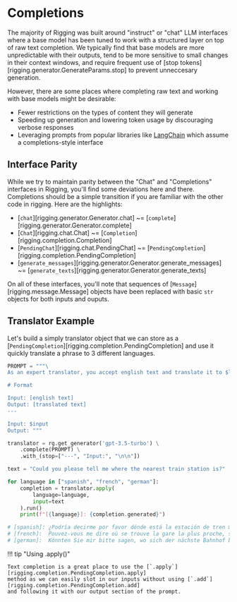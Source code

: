# Completions

The majority of Rigging was built around "instruct" or "chat" LLM interfaces where
a base model has been tuned to work with a structured layer on top of raw text completion. We typically
find that base models are more unpredictable with their outputs, tend to be more sensitive to small
changes in their context windows, and require frequent use of [stop tokens][rigging.generator.GenerateParams.stop]
to prevent unneccesary generation.

However, there are some places where completing raw text and working with base models might be desirable:

- Fewer restrictions on the types of content they will generate
- Speeding up generation and lowering token usage by discouraging verbose responses
- Leveraging prompts from popular libraries like [LangChain](https://python.langchain.com/) which assume
  a completions-style interface

## Interface Parity

While we try to maintain parity between the "Chat" and "Completions" interfaces in Rigging, you'll
find some deviations here and there. Completions should be a simple transition if you are familiar
with the other code in rigging. Here are the highlights:

- [`chat`][rigging.generator.Generator.chat] ~= [`complete`][rigging.generator.Generator.complete]
- [`Chat`][rigging.chat.Chat] ~= [`Completion`][rigging.completion.Completion]
- [`PendingChat`][rigging.chat.PendingChat] ~= [`PendingCompletion`][rigging.completion.PendingCompletion]
- [`generate_messages`][rigging.generator.Generator.generate_messages] ~= [`generate_texts`][rigging.generator.Generator.generate_texts]

On all of these interfaces, you'll note that sequences of [`Message`][rigging.message.Message] objects have been
replaced with basic `str` objects for both inputs and ouputs.

## Translator Example

Let's build a simply translator object that we can store as a [`PendingCompletion`][rigging.completion.PendingCompletion]
and use it quickly translate a phrase to 3 different languages.

```py
PROMPT = """\
As an expert translator, you accept english text and translate it to $language.

# Format

Input: [english text]
Output: [translated text]
---

Input: $input
Output: """

translator = rg.get_generator('gpt-3.5-turbo') \
    .complete(PROMPT) \
    .with_(stop=["---", "Input:", "\n\n"])

text = "Could you please tell me where the nearest train station is?"

for language in ["spanish", "french", "german"]:
    completion = translator.apply(
        language=language,
        input=text
    ).run()
    print(f"[{language}]: {completion.generated}")

# [spanish]: ¿Podría decirme por favor dónde está la estación de tren más cercana?
# [french]:  Pouvez-vous me dire où se trouve la gare la plus proche, s'il vous plaît ?
# [german]:  Könnten Sie mir bitte sagen, wo sich der nächste Bahnhof befindet?
```

!!! tip "Using .apply()"

    Text completion is a great place to use the [`.apply`][rigging.completion.PendingCompletion.apply]
    method as we can easily slot in our inputs without using [`.add`][rigging.completion.PendingCompletion.add]
    and following it with our output section of the prompt.